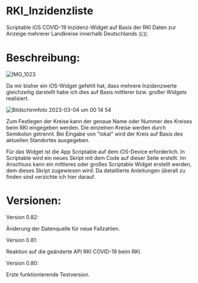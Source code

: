 # RKI_Inzidenzliste

Scriptable iOS COVID-19 Inzidenz-Widget auf Basis der RKI Daten zur Anzeige mehrerer Landkreise innerhalb Deutschlands 🇩🇪


# Beschreibung:

![IMG_1023](https://user-images.githubusercontent.com/74063738/98390817-2bdb4a00-2056-11eb-8910-362278d9897e.jpeg)

Da mir bisher ein iOS-Widget gefehlt hat, dass mehrere Inzidenzwerte gleichzeitig darstellt habe ich dies auf Basis mittlerer bzw. großer Widgets realisiert.

![Bildschirmfoto 2023-03-04 um 00 14 54](https://user-images.githubusercontent.com/74063738/222853433-123aac02-f3b0-4978-9f7a-eecd48963417.png)

Zum Festlegen der Kreise kann der genaue Name oder Nummer des Kreises beim RKI eingegeben werden. Die einzelnen Kreise werden durch Semikolon getrennt. Bei Eingabe von "lokal" wird der Kreis auf Basis des aktuellen Standortes ausgegeben.

Für das Widget ist die App Scriptable auf dem iOS-Device erforderlich.
In Scriptable wird ein neues Skript mit dem Code auf dieser Seite erstellt.
Im Anschluss kann ein mittleres oder großes Scriptable Widget erstellt werden, dem dieses Skript zugewiesen wird.
Da detaillierte Anleitungen überall zu finden sind verzichte ich hier darauf.

# Versionen:


Version 0.82:

Änderung der Datenquelle für neue Fallzahlen.


Version 0.81:

Reaktion auf die geänderte API RKI COVID-19 beim RKI.


Version 0.80:

Erste funktionierende Testversion.
